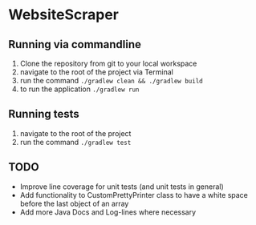 # WebsiteScraper

## Running via commandline

1. Clone the repository from git to your local workspace
2. navigate to the root of the project via Terminal
3. run the command ```./gradlew clean && ./gradlew build```
4. to run the application  ```./gradlew run```

## Running tests

1. navigate to the root of the project
2. run the command ```./gradlew test```


## TODO
* Improve line coverage for unit tests (and unit tests in general)
* Add functionality to CustomPrettyPrinter class to have a white space before the last object of an array 
* Add more Java Docs and Log-lines where necessary




